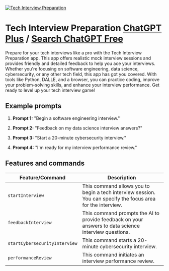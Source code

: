 
[![Tech Interview Preparation](https://files.oaiusercontent.com/file-sKmp2napaFFDXo2kC6AfCL7X?se=2123-10-17T11%3A16%3A03Z&sp=r&sv=2021-08-06&sr=b&rscc=max-age%3D31536000%2C%20immutable&rscd=attachment%3B%20filename%3Da4b80278-5cf7-49b2-baf7-08db6f873140.png&sig=XyDiL/g6Gy4S8CiTJX9YGaM9sIJh5n0AAF5VCXAVHic%3D)](https://chat.openai.com/g/g-ly5pF0CNi-tech-interview-preparation)

# Tech Interview Preparation [ChatGPT Plus](https://chat.openai.com/g/g-ly5pF0CNi-tech-interview-preparation) / [Search ChatGPT Free](https://gptcall.net/index.html#/?search=Tech%20Interview%20Preparation)

Prepare for your tech interviews like a pro with the Tech Interview Preparation app. This app offers realistic mock interview sessions and provides friendly and detailed feedback to help you ace your interviews. Whether you're focusing on software engineering, data science, cybersecurity, or any other tech field, this app has got you covered. With tools like Python, DALLE, and a browser, you can practice coding, improve your problem-solving skills, and enhance your interview performance. Get ready to level up your tech interview game!

## Example prompts

1. **Prompt 1:** "Begin a software engineering interview."

2. **Prompt 2:** "Feedback on my data science interview answers?"

3. **Prompt 3:** "Start a 20-minute cybersecurity interview."

4. **Prompt 4:** "I'm ready for my interview performance review."


## Features and commands

| Feature/Command | Description |
| --- | --- |
| `startInterview` | This command allows you to begin a tech interview session. You can specify the focus area for the interview. |
| `feedbackInterview` | This command prompts the AI to provide feedback on your answers to data science interview questions. |
| `startCybersecurityInterview` | This command starts a 20-minute cybersecurity interview. |
| `performanceReview` | This command initiates an interview performance review. |




